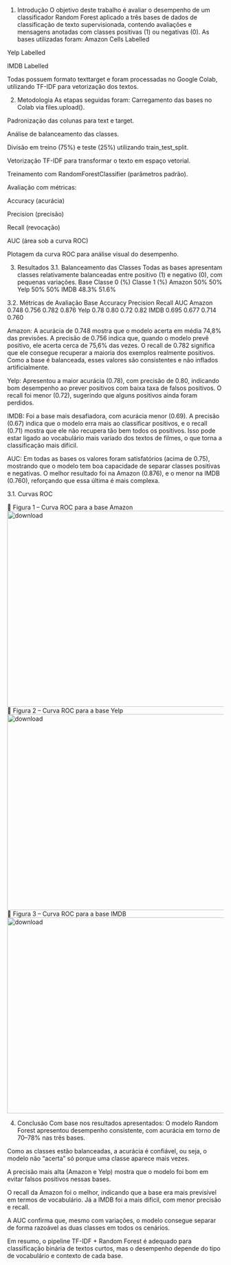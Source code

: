 1. Introdução
O objetivo deste trabalho é avaliar o desempenho de um classificador Random Forest aplicado a três bases de dados de classificação de texto supervisionada, contendo avaliações e mensagens anotadas com classes positivas (1) ou negativas (0).
 As bases utilizadas foram:
Amazon Cells Labelled


Yelp Labelled


IMDB Labelled


Todas possuem formato text<TAB>target e foram processadas no Google Colab, utilizando TF-IDF para vetorização dos textos.

2. Metodologia
As etapas seguidas foram:
Carregamento das bases no Colab via files.upload().


Padronização das colunas para text e target.


Análise de balanceamento das classes.


Divisão em treino (75%) e teste (25%) utilizando train_test_split.


Vetorização TF-IDF para transformar o texto em espaço vetorial.


Treinamento com RandomForestClassifier (parâmetros padrão).


Avaliação com métricas:


Accuracy (acurácia)


Precision (precisão)


Recall (revocação)


AUC (área sob a curva ROC)


Plotagem da curva ROC para análise visual do desempenho.



3. Resultados
3.1. Balanceamento das Classes
Todas as bases apresentam classes relativamente balanceadas entre positivo (1) e negativo (0), com pequenas variações.
Base
Classe 0 (%)
Classe 1 (%)
Amazon
50%
50%
Yelp
50%
50%
IMDB
48.3%
51.6%


3.2. Métricas de Avaliação
Base
Accuracy
Precision
Recall
AUC
Amazon
0.748
0.756
0.782
0.876
Yelp
0.78
0.80
0.72
0.82
IMDB
0.695
0.677
0.714
0.760


Amazon: A acurácia de 0.748 mostra que o modelo acerta em média 74,8% das previsões. A precisão de 0.756 indica que, quando o modelo prevê positivo, ele acerta cerca de 75,6% das vezes. O recall de 0.782 significa que ele consegue recuperar a maioria dos exemplos realmente positivos. Como a base é balanceada, esses valores são consistentes e não inflados artificialmente.


Yelp: Apresentou a maior acurácia (0.78), com precisão de 0.80, indicando bom desempenho ao prever positivos com baixa taxa de falsos positivos. O recall foi menor (0.72), sugerindo que alguns positivos ainda foram perdidos.


IMDB: Foi a base mais desafiadora, com acurácia menor (0.69). A precisão (0.67) indica que o modelo erra mais ao classificar positivos, e o recall (0.71) mostra que ele não recupera tão bem todos os positivos. Isso pode estar ligado ao vocabulário mais variado dos textos de filmes, o que torna a classificação mais difícil.


AUC: Em todas as bases os valores foram satisfatórios (acima de 0.75), mostrando que o modelo tem boa capacidade de separar classes positivas e negativas. O melhor resultado foi na Amazon (0.876), e o menor na IMDB (0.760), reforçando que essa última é mais complexa.

3.1. Curvas ROC

📌 Figura 1 – Curva ROC para a base Amazon
<img width="578" height="455" alt="download" src="https://github.com/user-attachments/assets/b72f7736-3351-49f8-bec6-f04e1cd64b11" />
📌 Figura 2 – Curva ROC para a base Yelp
<img width="578" height="455" alt="download" src="https://github.com/user-attachments/assets/f12f0b59-a911-42c7-9611-3c4eaa680cd0" />
📌 Figura 3 – Curva ROC para a base IMDB
<img width="578" height="455" alt="download" src="https://github.com/user-attachments/assets/1ccd666a-e7d8-4bfe-a847-3468303331d0" />



4. Conclusão
Com base nos resultados apresentados:
O modelo Random Forest apresentou desempenho consistente, com acurácia em torno de 70–78% nas três bases.


Como as classes estão balanceadas, a acurácia é confiável, ou seja, o modelo não “acerta” só porque uma classe aparece mais vezes.


A precisão mais alta (Amazon e Yelp) mostra que o modelo foi bom em evitar falsos positivos nessas bases.


O recall da Amazon foi o melhor, indicando que a base era mais previsível em termos de vocabulário. Já a IMDB foi a mais difícil, com menor precisão e recall.


A AUC confirma que, mesmo com variações, o modelo consegue separar de forma razoável as duas classes em todos os cenários.


Em resumo, o pipeline TF-IDF + Random Forest é adequado para classificação binária de textos curtos, mas o desempenho depende do tipo de vocabulário e contexto de cada base.



